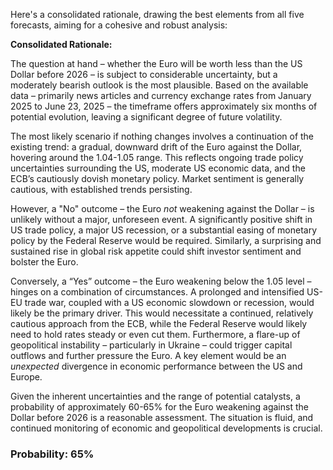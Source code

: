 Here's a consolidated rationale, drawing the best elements from all five forecasts, aiming for a cohesive and robust analysis:

**Consolidated Rationale:**

The question at hand – whether the Euro will be worth less than the US Dollar before 2026 – is subject to considerable uncertainty, but a moderately bearish outlook is the most plausible.  Based on the available data – primarily news articles and currency exchange rates from January 2025 to June 23, 2025 – the timeframe offers approximately six months of potential evolution, leaving a significant degree of future volatility.

The most likely scenario if nothing changes involves a continuation of the existing trend: a gradual, downward drift of the Euro against the Dollar, hovering around the 1.04-1.05 range. This reflects ongoing trade policy uncertainties surrounding the US, moderate US economic data, and the ECB’s cautiously dovish monetary policy. Market sentiment is generally cautious, with established trends persisting.

However, a "No" outcome – the Euro *not* weakening against the Dollar – is unlikely without a major, unforeseen event. A significantly positive shift in US trade policy, a major US recession, or a substantial easing of monetary policy by the Federal Reserve would be required.  Similarly, a surprising and sustained rise in global risk appetite could shift investor sentiment and bolster the Euro.

Conversely, a “Yes” outcome – the Euro weakening below the 1.05 level – hinges on a combination of circumstances. A prolonged and intensified US-EU trade war, coupled with a US economic slowdown or recession, would likely be the primary driver. This would necessitate a continued, relatively cautious approach from the ECB, while the Federal Reserve would likely need to hold rates steady or even cut them. Furthermore, a flare-up of geopolitical instability – particularly in Ukraine – could trigger capital outflows and further pressure the Euro.  A key element would be an *unexpected* divergence in economic performance between the US and Europe. 

Given the inherent uncertainties and the range of potential catalysts, a probability of approximately 60-65% for the Euro weakening against the Dollar before 2026 is a reasonable assessment. The situation is fluid, and continued monitoring of economic and geopolitical developments is crucial.

### Probability: 65%